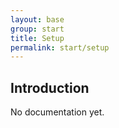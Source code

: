 ```yaml
---
layout: base
group: start
title: Setup
permalink: start/setup
---
```


## Introduction

<p class="hint hint--error">No documentation yet.</p>
